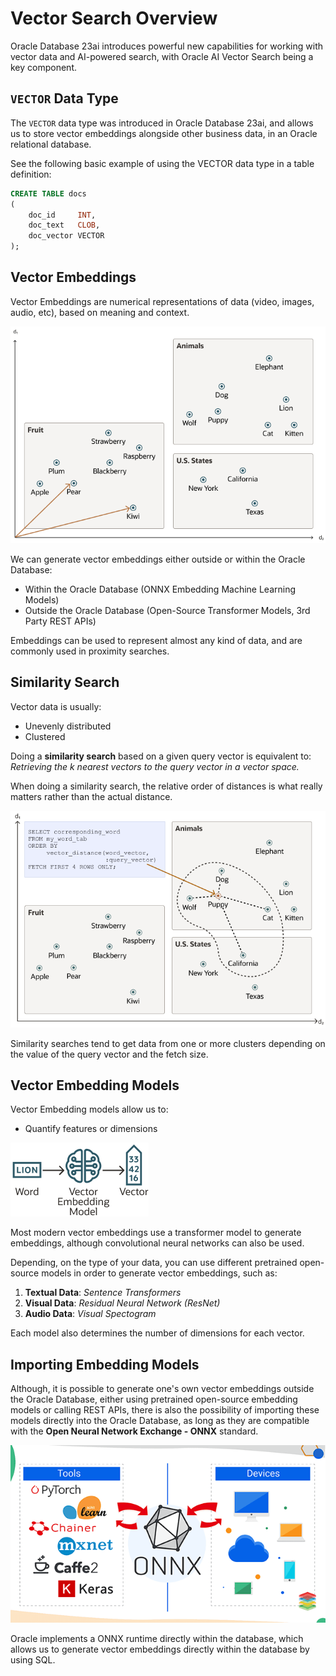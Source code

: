 # Vector Search Overview

Oracle Database 23ai introduces powerful new capabilities for working with vector data and AI-powered search, with
Oracle AI Vector Search being a key component.

## `VECTOR` Data Type

The `VECTOR` data type was introduced in Oracle Database 23ai, and allows us to
store vector embeddings alongside other business data, in an Oracle relational database.

See the following basic example of using the VECTOR data type in a table definition:

```sql
CREATE TABLE docs
(
    doc_id     INT,
    doc_text   CLOB,
    doc_vector VECTOR
);
```

## Vector Embeddings

Vector Embeddings are numerical representations of data (video, images, audio, etc), based on meaning and context.

![Vector Embeddings](../images/embeddings.png)

We can generate vector embeddings either outside or within the Oracle Database:

- Within the Oracle Database (ONNX Embedding Machine Learning Models)
- Outside the Oracle Database (Open-Source Transformer Models, 3rd Party REST APIs)

Embeddings can be used to represent almost any kind of data, and are commonly used in proximity searches.

## Similarity Search

Vector data is usually:

- Unevenly distributed
- Clustered

Doing a **similarity search** based on a given query vector is equivalent to: _Retrieving the k nearest vectors to
the query vector in a vector space._

When doing a similarity search, the relative order of distances is what really matters rather than the actual distance.

![Similarity Search](../images/similarity_search.png)

Similarity searches tend to get data from one or more clusters depending on the value of the query vector and the
fetch size.

## Vector Embedding Models

Vector Embedding models allow us to:

- Quantify features or dimensions

![Vector Embedding Model Representation](../images/vector_embedding_model.png)

Most modern vector embeddings use a transformer model to generate embeddings, although convolutional neural networks
can also be used.

Depending, on the type of your data, you can use different pretrained open-source models in order to generate vector
embeddings, such as:

1. **Textual Data**: _Sentence Transformers_
2. **Visual Data**: _Residual Neural Network (ResNet)_
3. **Audio Data**: _Visual Spectogram_

Each model also determines the number of dimensions for each vector.

## Importing Embedding Models

Although, it is possible to generate one's own vector embeddings outside the Oracle Database, either using
pretrained open-source embedding models or calling REST APIs, there is also the possibility of importing these models
directly into the Oracle Database, as long as they are compatible with the **Open Neural Network Exchange - ONNX**
standard.

![ONNX - Open Neural Network Exchange](../images/onnx.png)

Oracle implements a ONNX runtime directly within the database, which allows us to generate vector embeddings directly
within the database by using SQL.
